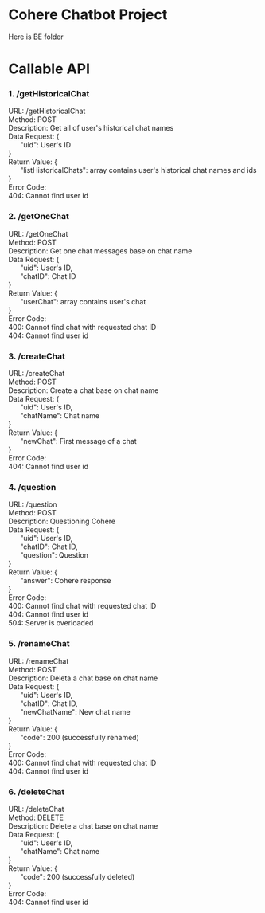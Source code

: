 # Cohere Chatbot Project

Here is BE folder

# Callable API 

### 1. /getHistoricalChat
URL: /getHistoricalChat  
Method: POST  
Description: Get all of user's historical chat names  
Data Request: {  
&nbsp;&nbsp;&nbsp;&nbsp;&nbsp;&nbsp;"uid": User's ID  
}  
Return Value: {  
&nbsp;&nbsp;&nbsp;&nbsp;&nbsp;&nbsp;"listHistoricalChats": array contains user's historical chat names and ids  
}  
Error Code:  
404: Cannot find user id  


### 2. /getOneChat
URL: /getOneChat  
Method: POST  
Description: Get one chat messages base on chat name  
Data Request: {  
&nbsp;&nbsp;&nbsp;&nbsp;&nbsp;&nbsp;"uid": User's ID,  
&nbsp;&nbsp;&nbsp;&nbsp;&nbsp;&nbsp;"chatID": Chat ID  
}  
Return Value: {  
&nbsp;&nbsp;&nbsp;&nbsp;&nbsp;&nbsp;"userChat": array contains user's chat  
}  
Error Code:  
400: Cannot find chat with requested chat ID  
404: Cannot find user id   


### 3. /createChat
URL: /createChat  
Method: POST  
Description: Create a chat base on chat name  
Data Request: {  
&nbsp;&nbsp;&nbsp;&nbsp;&nbsp;&nbsp;"uid": User's ID,  
&nbsp;&nbsp;&nbsp;&nbsp;&nbsp;&nbsp;"chatName": Chat name  
}  
Return Value: {  
&nbsp;&nbsp;&nbsp;&nbsp;&nbsp;&nbsp;"newChat": First message of a chat  
}  
Error Code:   
404: Cannot find user id  

### 4. /question
URL: /question  
Method: POST  
Description: Questioning Cohere  
Data Request: {  
&nbsp;&nbsp;&nbsp;&nbsp;&nbsp;&nbsp;"uid": User's ID,  
&nbsp;&nbsp;&nbsp;&nbsp;&nbsp;&nbsp;"chatID": Chat ID,  
&nbsp;&nbsp;&nbsp;&nbsp;&nbsp;&nbsp;"question": Question  
}  
Return Value: {  
&nbsp;&nbsp;&nbsp;&nbsp;&nbsp;&nbsp;"answer": Cohere response  
}  
Error Code:  
400: Cannot find chat with requested chat ID  
404: Cannot find user id  
504: Server is overloaded  


### 5. /renameChat
URL: /renameChat  
Method: POST  
Description: Deleta a chat base on chat name  
Data Request: {  
&nbsp;&nbsp;&nbsp;&nbsp;&nbsp;&nbsp;"uid": User's ID,  
&nbsp;&nbsp;&nbsp;&nbsp;&nbsp;&nbsp;"chatID": Chat ID,  
&nbsp;&nbsp;&nbsp;&nbsp;&nbsp;&nbsp;"newChatName": New chat name  
}  
Return Value: {  
&nbsp;&nbsp;&nbsp;&nbsp;&nbsp;&nbsp;"code": 200 (successfully renamed)  
}  
Error Code:  
400: Cannot find chat with requested chat ID  
404: Cannot find user id   


### 6. /deleteChat
URL: /deleteChat  
Method: DELETE  
Description: Delete a chat base on chat name  
Data Request: {  
&nbsp;&nbsp;&nbsp;&nbsp;&nbsp;&nbsp;"uid": User's ID,  
&nbsp;&nbsp;&nbsp;&nbsp;&nbsp;&nbsp;"chatName": Chat name  
}  
Return Value: {  
&nbsp;&nbsp;&nbsp;&nbsp;&nbsp;&nbsp;"code": 200 (successfully deleted)  
}  
Error Code:  
404: Cannot find user id  
